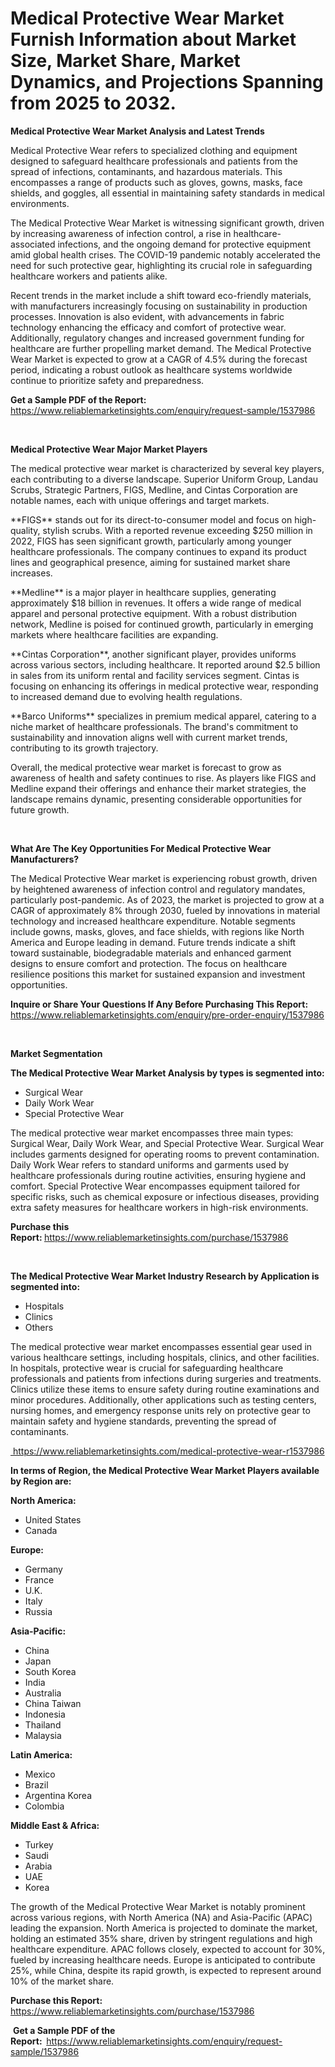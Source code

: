 <p><h1>Medical Protective Wear Market Furnish Information about Market Size, Market Share, Market Dynamics, and Projections Spanning from 2025 to 2032.</h1></p><p><strong>Medical Protective Wear Market Analysis and Latest Trends</strong></p>
<p><p>Medical Protective Wear refers to specialized clothing and equipment designed to safeguard healthcare professionals and patients from the spread of infections, contaminants, and hazardous materials. This encompasses a range of products such as gloves, gowns, masks, face shields, and goggles, all essential in maintaining safety standards in medical environments.</p><p>The Medical Protective Wear Market is witnessing significant growth, driven by increasing awareness of infection control, a rise in healthcare-associated infections, and the ongoing demand for protective equipment amid global health crises. The COVID-19 pandemic notably accelerated the need for such protective gear, highlighting its crucial role in safeguarding healthcare workers and patients alike.</p><p>Recent trends in the market include a shift toward eco-friendly materials, with manufacturers increasingly focusing on sustainability in production processes. Innovation is also evident, with advancements in fabric technology enhancing the efficacy and comfort of protective wear. Additionally, regulatory changes and increased government funding for healthcare are further propelling market demand. The Medical Protective Wear Market is expected to grow at a CAGR of 4.5% during the forecast period, indicating a robust outlook as healthcare systems worldwide continue to prioritize safety and preparedness.</p></p>
<p><strong>Get a Sample PDF of the Report:&nbsp;</strong> <a href="https://www.reliablemarketinsights.com/enquiry/request-sample/1537986?utm_campaign=3007&utm_medium=2&utm_source=Github&utm_content=ia&utm_term=13042025&utm_id=medical-protective-wear">https://www.reliablemarketinsights.com/enquiry/request-sample/1537986</a></p>
<p>&nbsp;</p>
<p><strong>Medical Protective Wear Major Market Players</strong></p>
<p><p>The medical protective wear market is characterized by several key players, each contributing to a diverse landscape. Superior Uniform Group, Landau Scrubs, Strategic Partners, FIGS, Medline, and Cintas Corporation are notable names, each with unique offerings and target markets.</p><p>**FIGS** stands out for its direct-to-consumer model and focus on high-quality, stylish scrubs. With a reported revenue exceeding $250 million in 2022, FIGS has seen significant growth, particularly among younger healthcare professionals. The company continues to expand its product lines and geographical presence, aiming for sustained market share increases.</p><p>**Medline** is a major player in healthcare supplies, generating approximately $18 billion in revenues. It offers a wide range of medical apparel and personal protective equipment. With a robust distribution network, Medline is poised for continued growth, particularly in emerging markets where healthcare facilities are expanding.</p><p>**Cintas Corporation**, another significant player, provides uniforms across various sectors, including healthcare. It reported around $2.5 billion in sales from its uniform rental and facility services segment. Cintas is focusing on enhancing its offerings in medical protective wear, responding to increased demand due to evolving health regulations.</p><p>**Barco Uniforms** specializes in premium medical apparel, catering to a niche market of healthcare professionals. The brand's commitment to sustainability and innovation aligns well with current market trends, contributing to its growth trajectory.</p><p>Overall, the medical protective wear market is forecast to grow as awareness of health and safety continues to rise. As players like FIGS and Medline expand their offerings and enhance their market strategies, the landscape remains dynamic, presenting considerable opportunities for future growth.</p></p>
<p>&nbsp;</p>
<p><strong>What Are The Key Opportunities For Medical Protective Wear Manufacturers?</strong></p>
<p><p>The Medical Protective Wear market is experiencing robust growth, driven by heightened awareness of infection control and regulatory mandates, particularly post-pandemic. As of 2023, the market is projected to grow at a CAGR of approximately 8% through 2030, fueled by innovations in material technology and increased healthcare expenditure. Notable segments include gowns, masks, gloves, and face shields, with regions like North America and Europe leading in demand. Future trends indicate a shift toward sustainable, biodegradable materials and enhanced garment designs to ensure comfort and protection. The focus on healthcare resilience positions this market for sustained expansion and investment opportunities.</p></p>
<p><strong>Inquire or Share Your Questions If Any Before Purchasing This Report:</strong> <a href="https://www.reliablemarketinsights.com/enquiry/pre-order-enquiry/1537986?utm_campaign=3007&utm_medium=2&utm_source=Github&utm_content=ia&utm_term=13042025&utm_id=medical-protective-wear">https://www.reliablemarketinsights.com/enquiry/pre-order-enquiry/1537986</a></p>
<p>&nbsp;</p>
<p><strong>Market Segmentation</strong></p>
<p><strong>The Medical Protective Wear Market Analysis by types is segmented into:</strong></p>
<p><ul><li>Surgical Wear</li><li>Daily Work Wear</li><li>Special Protective Wear</li></ul></p>
<p><p>The medical protective wear market encompasses three main types: Surgical Wear, Daily Work Wear, and Special Protective Wear. Surgical Wear includes garments designed for operating rooms to prevent contamination. Daily Work Wear refers to standard uniforms and garments used by healthcare professionals during routine activities, ensuring hygiene and comfort. Special Protective Wear encompasses equipment tailored for specific risks, such as chemical exposure or infectious diseases, providing extra safety measures for healthcare workers in high-risk environments.</p></p>
<p><strong>Purchase this Report:&nbsp;</strong><a href="https://www.reliablemarketinsights.com/purchase/1537986?utm_campaign=3007&utm_medium=2&utm_source=Github&utm_content=ia&utm_term=13042025&utm_id=medical-protective-wear">https://www.reliablemarketinsights.com/purchase/1537986</a></p>
<p>&nbsp;</p>
<p><strong>The Medical Protective Wear Market Industry Research by Application is segmented into:</strong></p>
<p><ul><li>Hospitals</li><li>Clinics</li><li>Others</li></ul></p>
<p><p>The medical protective wear market encompasses essential gear used in various healthcare settings, including hospitals, clinics, and other facilities. In hospitals, protective wear is crucial for safeguarding healthcare professionals and patients from infections during surgeries and treatments. Clinics utilize these items to ensure safety during routine examinations and minor procedures. Additionally, other applications such as testing centers, nursing homes, and emergency response units rely on protective gear to maintain safety and hygiene standards, preventing the spread of contaminants.</p></p>
<p><a href="https://www.reliablemarketinsights.com/medical-protective-wear-r1537986?utm_campaign=3007&utm_medium=2&utm_source=Github&utm_content=ia&utm_term=13042025&utm_id=medical-protective-wear">&nbsp;https://www.reliablemarketinsights.com/medical-protective-wear-r1537986</a></p>
<p><strong>In terms of Region, the Medical Protective Wear Market Players available by Region are:</strong></p>
<p>
    <p> <strong> North America: </strong>
        <ul>
            <li>United States</li>
            <li>Canada</li>
        </ul>
        </p> 
    <p> <strong> Europe: </strong>
        <ul>
            <li>Germany</li>
            <li>France</li>
            <li>U.K.</li>
            <li>Italy</li>
            <li>Russia</li>
        </ul>
        </p> 
    <p> <strong> Asia-Pacific: </strong>
        <ul>
            <li>China</li>
            <li>Japan</li>
            <li>South Korea</li>
            <li>India</li>
            <li>Australia</li>
            <li>China Taiwan</li>
            <li>Indonesia</li>
            <li>Thailand</li>
            <li>Malaysia</li>
        </ul>
        </p> 
    <p> <strong> Latin America: </strong>
        <ul>
            <li>Mexico</li>
            <li>Brazil</li>
            <li>Argentina Korea</li>
            <li>Colombia</li>
        </ul>
        </p> 
    <p> <strong> Middle East & Africa: </strong>
        <ul>
            <li>Turkey</li>
            <li>Saudi</li>
            <li>Arabia</li>
            <li>UAE</li>
            <li>Korea</li>
        </ul>
    </p>
    </p>
<p><p>The growth of the Medical Protective Wear Market is notably prominent across various regions, with North America (NA) and Asia-Pacific (APAC) leading the expansion. North America is projected to dominate the market, holding an estimated 35% share, driven by stringent regulations and high healthcare expenditure. APAC follows closely, expected to account for 30%, fueled by increasing healthcare needs. Europe is anticipated to contribute 25%, while China, despite its rapid growth, is expected to represent around 10% of the market share.</p></p>
<p><strong>Purchase this Report: </strong><a href="https://www.reliablemarketinsights.com/purchase/1537986?utm_campaign=3007&utm_medium=2&utm_source=Github&utm_content=ia&utm_term=13042025&utm_id=medical-protective-wear">https://www.reliablemarketinsights.com/purchase/1537986</a></p>
<p>&nbsp;<strong>Get a Sample PDF of the Report:&nbsp;&nbsp;</strong><a href="https://www.reliablemarketinsights.com/enquiry/request-sample/1537986?utm_campaign=3007&utm_medium=2&utm_source=Github&utm_content=ia&utm_term=13042025&utm_id=medical-protective-wear">https://www.reliablemarketinsights.com/enquiry/request-sample/1537986</a></p>
<p><strong></strong></p>
<p><p></p><p></p><p></p></p>